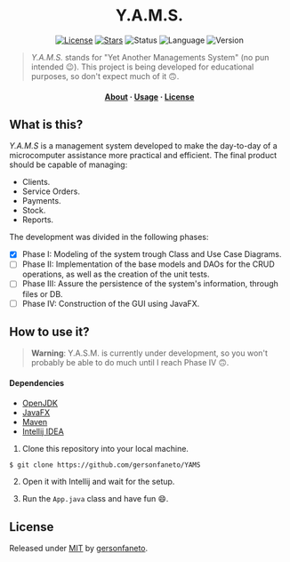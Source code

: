 <h1 align="center">Y.A.M.S.</h1>

<div align="center">

[![License](https://img.shields.io/github/license/gersonfaneto/YAMS?style=for-the-badge&logo=appveyor)](https://github.com/gersonfaneto/YAMS/blob/main/LICENSE)
[![Stars](https://img.shields.io/github/stars/gersonfaneto/YAMS?style=for-the-badge&logo=appveyor)](https://github.com/gersonfaneto/YAMS)
![Status](https://img.shields.io/static/v1?label=STATUS&message=DEVELOPMENT+🚧&color=yellow&style=for-the-badge)
![Language](https://img.shields.io/static/v1?label=LANGUAGE&message=Java&color=informational&style=for-the-badge)
![Version](https://img.shields.io/static/v1?label=VERSION&message=1.0&color=success&style=for-the-badge)

</div>

> *Y.A.M.S.* stands for "Yet Another Managements System" (no pun intended 😉). This project is being developed
> for educational purposes, so don't expect much of it 🙃.

<h4 align="center">
  <a href="#what-is-this%3F">About</a>
  ·
  <a href="#how-to-use-it%3F">Usage</a>
  ·
  <a href="#license">License</a>
</h4>

## What is this?

*Y.A.M.S* is a management system developed to make the day-to-day of a microcomputer assistance
more practical and efficient. The final product should be capable of managing:

- Clients.
- Service Orders.
- Payments.
- Stock.
- Reports.

The development was divided in the following phases:

- [x] Phase I: Modeling of the system trough Class and Use Case Diagrams.
- [ ] Phase II: Implementation of the base models and DAOs for the CRUD operations,
  as well as the creation of the unit tests.
- [ ] Phase III: Assure the persistence of the system's information, through files or DB.
- [ ] Phase IV: Construction of the GUI using JavaFX.

## How to use it?

> **Warning**: Y.A.S.M. is currently under development, so you won't probably be able
> to do much until I reach Phase IV 🙃.

#### Dependencies

- [OpenJDK](https://openjdk.org/projects/jdk/17/)
- [JavaFX](https://gluonhq.com/products/javafx/)
- [Maven](https://maven.apache.org/download.cgi)
- [Intellij IDEA](https://www.jetbrains.com/idea/download/)

1. Clone this repository into your local machine.

```bash
$ git clone https://github.com/gersonfaneto/YAMS
```

2. Open it with Intellij and wait for the setup.

3. Run the `App.java` class and have fun 😄.

## License

Released under [MIT](https://github.com/gersonfaneto/YAMS/blob/main/LICENSE) by [gersonfaneto](https://github.com/gersonfaneto).
